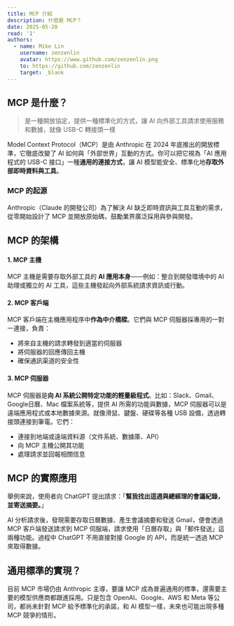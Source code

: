 ```yaml
---
title: MCP 介紹
description: 什麼是 MCP？
date: 2025-05-20
read: '1'
authors:
  - name: Mike Lin
    username: zenzenlin
    avatar: https://www.github.com/zenzenlin.png
    to: https://github.com/zenzenlin
    target: _blank
---
```


## MCP 是什麼？

> 是一種開放協定，提供一種標準化的方式，讓 AI 向外部工具請求使用服務和數據，就像 USB-C 轉接頭一樣

Model Context Protocol（MCP）是由 Anthropic 在 2024 年底推出的開放標準，它徹底改變了 AI 如何與「外部世界」互動的方式。你可以把它視為「AI 應用程式的 USB-C 接口」一種**通用的連接方式**，讓 AI 模型能安全、標準化地**存取外部即時資料與工具**。

### MCP 的起源

Anthropic（Claude 的開發公司）為了解決 AI 缺乏即時資訊與工具互動的需求，從零開始設計了 MCP 並開放原始碼，鼓勵業界廣泛採用與參與開發。

## MCP 的架構

#### 1. MCP 主機

  MCP 主機是需要存取外部工具的 **AI 應用本身**——例如：整合到開發環境中的 AI 助理或獨立的 AI 工具，這些主機發起向外部系統請求資訊或行動。

#### 2. MCP 客戶端

  MCP 客戶端在主機應用程序中**作為中介橋樑**。它們與 MCP 伺服器採專用的一對一連接，負責：
   - 將來自主機的請求轉發到適當的伺服器
   - 將伺服器的回應傳回主機
   - 確保通訊渠道的安全性

#### 3. MCP 伺服器

  MCP 伺服器是**向 AI 系統公開特定功能的輕量級程式**。比如：Slack、Gmail、Google日曆、Mac 檔案系統等，提供 AI 所需的功能與數據，MCP 伺服器可以是遠端應用程式或本地數據來源。就像滑鼠、鍵盤、硬碟等各種 USB 設備，透過轉接頭連接到筆電。它們：
   - 連接到地端或遠端資料源（文件系統、數據庫、API）
   - 向 MCP 主機公開其功能
   - 處理請求並回報相關信息

## MCP 的實際應用

舉例來說，使用者向 ChatGPT 提出請求：「**幫我找出這週與總經理的會議紀錄，並寄送摘要。**」

AI 分析請求後，發現需要存取日曆數據、產生會議摘要和發送 Gmail，便會透過 MCP 客戶端發送請求到 MCP 伺服端，請求使用「日曆存取」與「郵件發送」這兩種功能。過程中 ChatGPT 不用直接對接 Google 的 API，而是統一透過 MCP 來取得數據。

## 通用標準的實現？

目前 MCP 市場仍由 Anthropic 主導，要讓 MCP 成為普遍通用的標準，還需要主要的模型供應商都跟進採用。只是包含 OpenAI、Google、AWS 和 Meta 等公司，都尚未針對 MCP 給予標準化的承諾，和 AI 模型一樣，未來也可能出現多種 MCP 競爭的情形。
